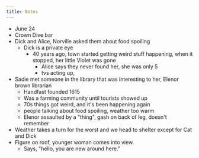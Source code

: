 ```yaml
---
title: Notes
---
```


- June 24
- Crown Dive bar
- Dick and Alice, Norville asked them about food spoiling
  - Dick is a private eye
    - 40 years ago, town started getting weird stuff happening, when it stopped, her little Violet was gone
      - Alice says they never found her, she was only 5
      - tvs acting up, 
- Sadie met someone in the library that was interesting to her, Elenor brown librarian
  - Handfast founded 1615
  - Was a farming community until tourists showed up
  - 70s things got weird, and it's been happening again
  - people talking about food spoiling, weather too warm
  - Elenor assaulted by a "thing", gash on back of leg, doesn't remember
- Weather takes a turn for the worst and we head to shelter except for Cat and Dick
- Figure on roof, younger woman comes into view.
  - Says, "hello, you are new around here."
